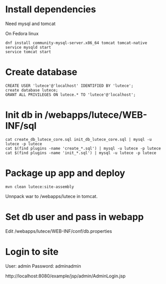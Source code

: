 
# Install dependencies

Need mysql and tomcat

On Fedora linux
```
dnf install community-mysql-server.x86_64 tomcat tomcat-native
service mysqld start
service tomcat start
```

# Create database

```
CREATE USER 'lutece'@'localhost' IDENTIFIED BY 'lutece';
create database lutece;
GRANT ALL PRIVILEGES ON lutece.* TO 'lutece'@'localhost';
```

# Init db in  /webapps/lutece/WEB-INF/sql

```
cat create_db_lutece_core.sql init_db_lutece_core.sql | mysql -u lutece -p lutece
cat $(find plugins -name 'create_*.sql') | mysql -u lutece -p lutece
cat $(find plugins -name 'init_*.sql') | mysql -u lutece -p lutece
```

# Package up app and deploy

```
mvn clean lutece:site-assembly

```

Unnpack war to /webapps/lutece in tomcat.

# Set db user and pass in webapp

Edit  /webapps/lutece/WEB-INF/conf/db.properties

# Login to site

User: admin
Password: adminadmin

http://localhost:8080/example/jsp/admin/AdminLogin.jsp